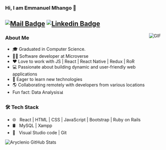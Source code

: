 ### Hi, I am Emmanuel Mhango 👋

<!--
**emmanuellmhango/emmanuellmhango** is a ✨ _special_ ✨ repository because its `README.md` (this file) appears on your GitHub profile.

Here are some ideas to get you started:

- 🔭 I’m currently working on ...
- 🌱 I’m currently learning ...
- 👯 I’m looking to collaborate on ...
- 🤔 I’m looking for help with ...
- 💬 Ask me about ...
- 📫 How to reach me: ...
- 😄 Pronouns: ...
- ⚡ Fun fact: ...
-->

[![Mail Badge](https://img.shields.io/badge/-emmanuellmhango@gmail.com-c14438?style=flat&logo=Gmail&logoColor=white&link=mailto:emmanuellmhango@gmail.com)](mailto:emmanuellmhango@gmail.com)
[![Linkedin Badge](https://img.shields.io/badge/-Emmanuel%20Mhango-blue?style=flat-square&logo=Linkedin&logoColor=white&link=https://www.linkedin.com/in/emmanuel-mhango-421504a4/)](https://www.linkedin.com/in/emmanuel-mhango-421504a4/)
---
<img align="right" alt="GIF" src="https://raw.githubusercontent.com/JoeyBling/JoeyBling/master/pic/pusheencode.gif" />

### About Me

- 🎓 Graduated in Computer Science.
- 👩‍🎓 Software developer at Microverse
- ❤️ Love to work with JS | React | React Native | Redux | RoR
- 💻 Passionate about building dynamic and user-friendly web applications
- 🚀 Eager to learn new technologies
- 🌎 Collaborating remotely with developers from various locations
- Fun fact: Data Analysis📊

### 🛠 Tech Stack

- 🌐 &nbsp; React | HTML | CSS | JavaScript | Bootstrap | Ruby on Rails
- 🛢 &nbsp; MySQL | Xampp
- 🔧 &nbsp; Visual Studio code | Git

![Aryclenio GitHub Stats](https://github-readme-stats.vercel.app/api?username=emmanuellmhango&show_icons=true)
